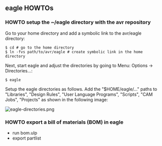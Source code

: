 ## eagle HOWTOs

### HOWTO setup the ~/eagle directory with the avr repository

Go to your home directory and add a symbolic link to the avr/eagle directory:

```
$ cd # go to the home directory
$ ln -fvs path/to/avr/eagle # create symbolic link in the home directory
```

Next, start eagle and adjust the directories by going to Menu: Options -> Directories...:

```
$ eagle
```

Setup the eagle directories as follows. Add the "$HOME/eagle/..." paths to "Libraries", "Design Rules", "User Language Programs", "Scripts", "CAM Jobs", "Projects" as shown in the following image:

![eagle-directories.png](../../../avr.wiki/blob/master/img/eagle-directories.png)

### HOWTO export a bill of materials (BOM) in eagle

* run bom.ulp
* export partlist

